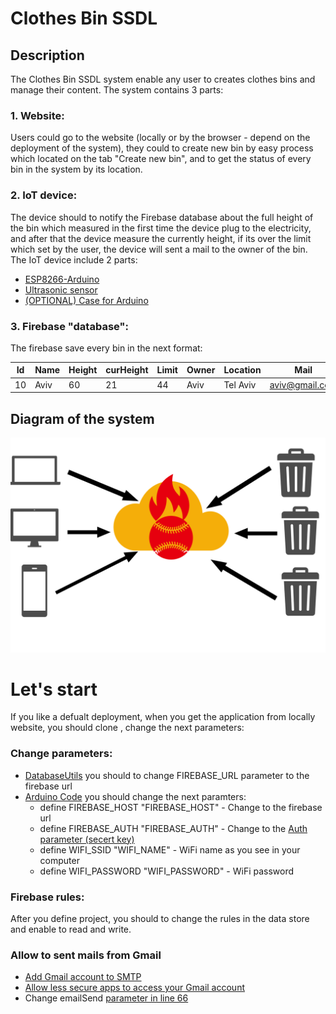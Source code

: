 # Clothes Bin SSDL
## Description
The Clothes Bin SSDL system enable any user to creates clothes bins and manage their content.
The system contains 3 parts:
### 1. Website:
   Users could go to the website (locally or by the browser - depend on the deployment of the system),
   they could to create new bin by easy process which located on the tab "Create new bin",
   and to get the status of every bin in the system by its location.
### 2. IoT device:
   The device should to notify the Firebase database about the full height of the bin which measured in the first time
   the device plug to the electricity, and after that the device measure the currently height, if its over the limit which
   set by the user, the device will sent a mail to the owner of the bin.
   The IoT device include 2 parts:
* [ESP8266-Arduino](https://www.amazon.com/gp/product/B01D1D0EO4/ref=ppx_yo_dt_b_asin_title_o02_s00?ie=UTF8&psc=1)
* [Ultrasonic sensor](https://www.amazon.com/gp/product/B07RGB4W8V/ref=ppx_yo_dt_b_asin_title_o02_s01?ie=UTF8&psc=1)
* [(OPTIONAL) Case for Arduino](https://www.amazon.com/gp/product/B075SX6WYJ/ref=ppx_yo_dt_b_asin_title_o02_s00?ie=UTF8&psc=1)
### 3. Firebase "database":
   The firebase save every bin in the next format: <br>
   
   | Id  | Name | Height | curHeight | Limit | Owner | Location |      Mail      |
   | --- | ---- | ------ | --------- | ----- | ----- | -------- | -------------- |
   | 10  | Aviv |   60   |     21    |   44  |  Aviv | Tel Aviv | aviv@gmail.com |
   
   
   ## Diagram of the system
![alt text](https://github.com/Lupo00/ClothesBinSSDL/blob/master/README/system.png?raw=true)


# Let's start
If you like a defualt deployment,
when you get the application from locally website,
you should clone , change the next parameters:

### Change parameters:
- [DatabaseUtils](https://github.com/Lupo00/ClothesBinSSDL/blob/master/Website/js/DatabaseUtils.js) you should to change FIREBASE_URL parameter to the firebase url 
- [Arduino Code](https://github.com/Lupo00/ClothesBinSSDL/blob/master/Arduino/IoTDevice/IoTDevice.ino) you should change the next paramters:
   * define FIREBASE_HOST "FIREBASE_HOST" - Change to the firebase url 
   * define FIREBASE_AUTH "FIREBASE_AUTH" - Change to the [Auth parameter (secert key)](https://www.instructables.com/id/Firebase-Integrate-With-ESP8266/)
   * define WIFI_SSID "WIFI_NAME" - WiFi name as you see in your computer
   * define WIFI_PASSWORD "WIFI_PASSWORD" - WiFi password

### Firebase rules:
After you define project, you should to change the rules in the data store and enable to read and write.

### Allow to sent mails from Gmail  
- [Add Gmail account to SMTP](https://www.electronicshub.org/send-an-email-using-esp8266/)
- [Allow less secure apps to access your Gmail account](https://www.mischianti.org/2019/09/10/send-email-with-esp8266-and-arduino/)
- Change emailSend [parameter in line 66](https://github.com/Lupo00/ClothesBinSSDL/blob/master/Arduino/IoTDevice/IoTDevice.ino)
